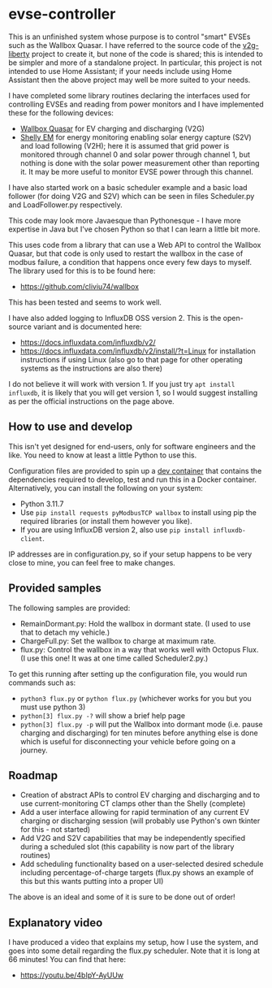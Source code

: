 # evse-controller

This is an unfinished system whose purpose is to control "smart" EVSEs such as the Wallbox Quasar. I have referred to
the source code of the [v2g-liberty](https://github.com/SeitaBV/v2g-liberty/) project to create it, but none of the code
is shared; this is intended to be simpler and more of a standalone project. In particular, this project is not intended
to use Home Assistant; if your needs include using Home Assistant then the above project may well be more suited to your
needs.

I have completed some library routines declaring the interfaces used for controlling EVSEs and reading from power
monitors and I have implemented these for the following devices:

* [Wallbox Quasar](https://wallbox.com/en_ca/quasar-dc-charger) for EV charging and discharging (V2G)
* [Shelly EM](https://shellystore.co.uk/product/shelly-em/) for energy monitoring enabling solar energy capture (S2V)
  and load following (V2H); here it is assumed that grid power is monitored through channel 0 and solar power through
  channel 1, but nothing is done with the solar power measurement other than reporting it. It may be more useful to
  monitor EVSE power through this channel.

I have also started work on a basic scheduler example and a basic load follower (for doing V2G and S2V) which can be
seen in files Scheduler.py and LoadFollower.py respectively.

This code may look more Javaesque than Pythonesque - I have more expertise in Java but I've chosen Python so that I can
learn a little bit more.

This uses code from a library that can use a Web API to control the Wallbox Quasar, but that code is only used to
restart the wallbox in the case of modbus failure, a condition that happens once every few days to myself. The library
used for this is to be found here:

* https://github.com/cliviu74/wallbox

This has been tested and seems to work well.

I have also added logging to InfluxDB OSS version 2. This is the open-source variant and is documented here:

* https://docs.influxdata.com/influxdb/v2/
* https://docs.influxdata.com/influxdb/v2/install/?t=Linux for installation instructions if using Linux (also go to
  that page for other operating systems as the instructions are also there)

I do not believe it will work with version 1. If you just try `apt install influxdb`, it is likely that you will get
version 1, so I would suggest installing as per the official instructions on the page above.

## How to use and develop

This isn't yet designed for end-users, only for software engineers and the like. You need to know at least a little
Python to use this.

Configuration files are provided to spin up a [dev container](https://code.visualstudio.com/docs/devcontainers/containers)
that contains the dependencies required to develop, test and run this in a Docker container. Alternatively, you can
install the following on your system:

* Python 3.11.7
* Use `pip install requests pyModbusTCP wallbox` to install using pip the required libraries (or install them however
  you like).
* If you are using InfluxDB version 2, also use `pip install influxdb-client`. 

IP addresses are in configuration.py, so if your setup happens to be very close to mine, you can feel free to make
changes.

## Provided samples

The following samples are provided:

* RemainDormant.py: Hold the wallbox in dormant state. (I used to use that to detach my vehicle.)
* ChargeFull.py: Set the wallbox to charge at maximum rate.
* flux.py: Control the wallbox in a way that works well with Octopus Flux. (I use this one! It was at one time called
  Scheduler2.py.)

To get this running after setting up the configuration file, you would run commands such as:

* `python3 flux.py` or `python flux.py` (whichever works for you but you must use python 3)
* `python[3] flux.py -?` will show a brief help page
* `python[3] flux.py -p` will put the Wallbox into dormant mode (i.e. pause charging and discharging) for ten minutes
  before anything else is done which is useful for disconnecting your vehicle before going on a journey.

## Roadmap

* Creation of abstract APIs to control EV charging and discharging and to use current-monitoring CT clamps other than
  the Shelly (complete)
* Add a user interface allowing for rapid termination of any current EV charging or discharging session (will probably
  use Python's own tkinter for this - not started)
* Add V2G and S2V capabilities that may be independently specified during a scheduled slot (this capability is now part
  of the library routines)
* Add scheduling functionality based on a user-selected desired schedule including percentage-of-charge targets
  (flux.py shows an example of this but this wants putting into a proper UI)

The above is an ideal and some of it is sure to be done out of order!

## Explanatory video

I have produced a video that explains my setup, how I use the system, and goes into some detail regarding the flux.py
scheduler. Note that it is long at 66 minutes! You can find that here:

* https://youtu.be/4bIpY-AyUUw
